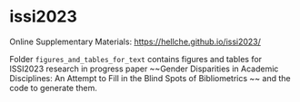 # issi2023

Online Supplementary Materials: https://hellche.github.io/issi2023/

Folder `figures_and_tables_for_text` contains figures and tables for ISSI2023 research in progress paper ~~Gender Disparities in Academic Disciplines: An Attempt to Fill in the Blind Spots of Bibliometrics
~~ and the code to generate them.
